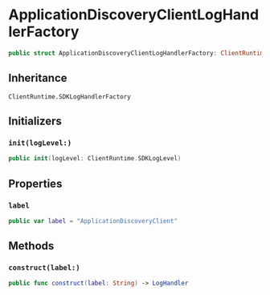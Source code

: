 # ApplicationDiscoveryClientLogHandlerFactory

``` swift
public struct ApplicationDiscoveryClientLogHandlerFactory: ClientRuntime.SDKLogHandlerFactory 
```

## Inheritance

`ClientRuntime.SDKLogHandlerFactory`

## Initializers

### `init(logLevel:)`

``` swift
public init(logLevel: ClientRuntime.SDKLogLevel) 
```

## Properties

### `label`

``` swift
public var label = "ApplicationDiscoveryClient"
```

## Methods

### `construct(label:)`

``` swift
public func construct(label: String) -> LogHandler 
```
